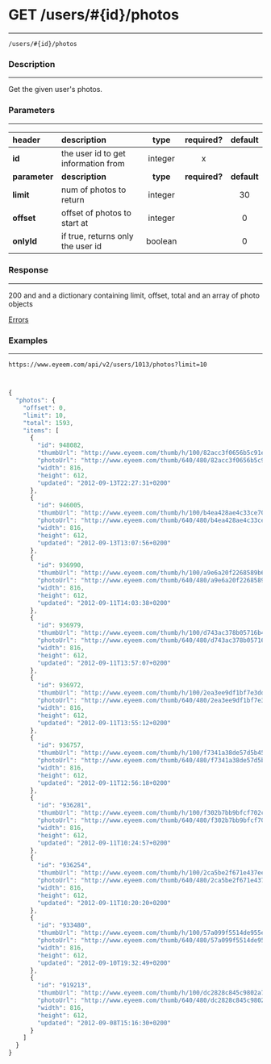 # GET /users/#{id}/photos 
***
`/users/#{id}/photos`

### Description
***
Get the given user's photos.

### Parameters
***

|header| description| type |required? |default|
|:---------|:--------------|:----------:|:------------:|:------------:|
|**id**|the user id to get information from|integer|x||
|**parameter**| **description**| **type** |**required?** |**default**|
|**limit**|num of photos to return|integer||30|
|**offset**|offset of photos to start at|integer||0|
|**onlyId**|if true, returns only the user id|boolean||0|


### Response
***

200 and and a dictionary containing limit, offset, total and an array of photo objects

[Errors](../../resources/errors.md#files)

### Examples
***

`https://www.eyeem.com/api/v2/users/1013/photos?limit=10`


```javascript


{
  "photos": {
    "offset": 0,
    "limit": 10,
    "total": 1593,
    "items": [
      {
        "id": 948082,
        "thumbUrl": "http://www.eyeem.com/thumb/h/100/82acc3f0656b5c91e9a8c30ae4700b78908708fc-1347567992",
        "photoUrl": "http://www.eyeem.com/thumb/640/480/82acc3f0656b5c91e9a8c30ae4700b78908708fc-1347567992",
        "width": 816,
        "height": 612,
        "updated": "2012-09-13T22:27:31+0200"
      },
      {
        "id": 946005,
        "thumbUrl": "http://www.eyeem.com/thumb/h/100/b4ea428ae4c33ce70f38368d5a5b482b5199fb0c-1347534463",
        "photoUrl": "http://www.eyeem.com/thumb/640/480/b4ea428ae4c33ce70f38368d5a5b482b5199fb0c-1347534463",
        "width": 816,
        "height": 612,
        "updated": "2012-09-13T13:07:56+0200"
      },
      {
        "id": 936990,
        "thumbUrl": "http://www.eyeem.com/thumb/h/100/a9e6a20f2268589b6d68511d43dd1ce93960f55f-1347365013",
        "photoUrl": "http://www.eyeem.com/thumb/640/480/a9e6a20f2268589b6d68511d43dd1ce93960f55f-1347365013",
        "width": 816,
        "height": 612,
        "updated": "2012-09-11T14:03:38+0200"
      },
      {
        "id": 936979,
        "thumbUrl": "http://www.eyeem.com/thumb/h/100/d743ac378b05716b448748b0674c801bd0d3280e-1347364565",
        "photoUrl": "http://www.eyeem.com/thumb/640/480/d743ac378b05716b448748b0674c801bd0d3280e-1347364565",
        "width": 816,
        "height": 612,
        "updated": "2012-09-11T13:57:07+0200"
      },
      {
        "id": 936972,
        "thumbUrl": "http://www.eyeem.com/thumb/h/100/2ea3ee9df1bf7e3ddd32f5ac66a6297416ffcafa-1347364488",
        "photoUrl": "http://www.eyeem.com/thumb/640/480/2ea3ee9df1bf7e3ddd32f5ac66a6297416ffcafa-1347364488",
        "width": 816,
        "height": 612,
        "updated": "2012-09-11T13:55:12+0200"
      },
      {
        "id": 936757,
        "thumbUrl": "http://www.eyeem.com/thumb/h/100/f7341a38de57d5b4526ec14622dd6ee5e639a0d8-1347360965",
        "photoUrl": "http://www.eyeem.com/thumb/640/480/f7341a38de57d5b4526ec14622dd6ee5e639a0d8-1347360965",
        "width": 816,
        "height": 612,
        "updated": "2012-09-11T12:56:18+0200"
      },
      {
        "id": "936281",
        "thumbUrl": "http://www.eyeem.com/thumb/h/100/f302b7bb9bfcf702ce81a7f164cd7a565b0abf52-1347351872",
        "photoUrl": "http://www.eyeem.com/thumb/640/480/f302b7bb9bfcf702ce81a7f164cd7a565b0abf52-1347351872",
        "width": 816,
        "height": 612,
        "updated": "2012-09-11T10:24:57+0200"
      },
      {
        "id": "936254",
        "thumbUrl": "http://www.eyeem.com/thumb/h/100/2ca5be2f671e437eeb256e858541bcbfcac1c6b7-1347351397",
        "photoUrl": "http://www.eyeem.com/thumb/640/480/2ca5be2f671e437eeb256e858541bcbfcac1c6b7-1347351397",
        "width": 816,
        "height": 612,
        "updated": "2012-09-11T10:20:20+0200"
      },
      {
        "id": "933480",
        "thumbUrl": "http://www.eyeem.com/thumb/h/100/57a099f5514de955e30743d2b40f5d3afc9c2963-1347298351",
        "photoUrl": "http://www.eyeem.com/thumb/640/480/57a099f5514de955e30743d2b40f5d3afc9c2963-1347298351",
        "width": 816,
        "height": 612,
        "updated": "2012-09-10T19:32:49+0200"
      },
      {
        "id": "919213",
        "thumbUrl": "http://www.eyeem.com/thumb/h/100/dc2828c845c9802a7e81a13b4cb713852bc2f027-1347110117",
        "photoUrl": "http://www.eyeem.com/thumb/640/480/dc2828c845c9802a7e81a13b4cb713852bc2f027-1347110117",
        "width": 816,
        "height": 612,
        "updated": "2012-09-08T15:16:30+0200"
      }
    ]
  }
}

```

